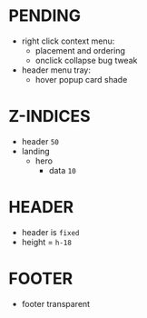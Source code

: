 # PENDING
- right click context menu:
    - placement and ordering
    - onclick collapse bug tweak
- header menu tray:
    - hover popup card shade 

<!-- -------------------------------------------------------------------- -->

# Z-INDICES
- header `50`
- landing
    - hero
        - data `10`





# HEADER
- header is `fixed`
- height = `h-18`


# FOOTER
- footer transparent



